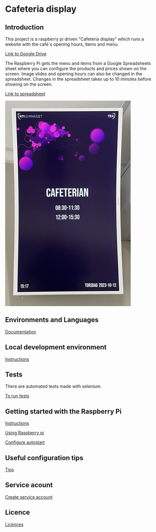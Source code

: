 # Cafeteria display

## Introduction

This project is a raspberry pi driven "Cafeteria display" which runs a website with the café´s opening hours, items and menu.

[Link to Google Drive](https://drive.google.com/drive/folders/1Yf2ABcoPqGIK5E88mXdyQchkGVjTMYVt)

The Raspberry Pi gets the menu and items from a Google Spreadsheets sheet where you can configure the products and prices shown on the screen. Image slides and opening hours can also be changed in the spreadsheet. Changes in the spreadsheet takes up to 10 minutes before showing on the screen. 

[Link to spreadsheet](https://docs.google.com/spreadsheets/d/1wN90DoWtkIRofBl3Jm_UkQMeDUDMMIszM-5tlwlPICA/)

![Cafeteria-skylten](documentation/images/cafeteriaDisplay.png)

## Environments and Languages 
[Documentation](documentation/enviromentsLanguages.md)

## Local development environment

[Instructions](documentation/localSetup.md)

## Tests

There are automated tests made with selenium. 

[To run tests](documentation/tests.md)

## Getting started with the Raspberry Pi
[Instructions](documentation/raspberrySetup.md)

[Using Raspberry pi](documentation/usingRaspberryPi.md)

[Configure autostart](documentation/autostart.md)

## Useful configuration tips

[Tips](documentation/configuration.md)

## Service acount

[Create service account](documentation/serviceAccount.md)

## Licence

[Licences](documentation/licence.md)
